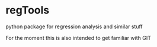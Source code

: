 # regTools
python package for regression analysis and similar stuff


For the moment this is also intended to get familiar with GIT

